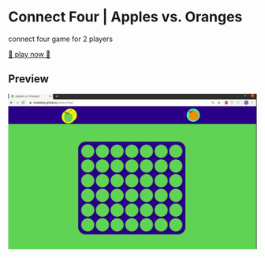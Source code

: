 # Connect Four | Apples vs. Oranges
connect four game for 2 players

<a href="https://ninahahne.github.io/connect-four/">🍏 play now 🍊</a>

## Preview
<img src="./preview/connect-four.gif" alt="connect four game preview animation">
